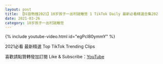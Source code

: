 ```yaml
---
layout: post
title: 【抖音熱搜2021】10岁孩子一出村就睡觉 1 TikTok Daily 最新必看精選合集2021 03 26
date: 2021-03-26
category: 10岁孩子一出村就睡觉
---
```


{% include youtube-video.html id="egPcl80ymmY" %}

2021必看 最新精選 Top TikTok Trending Clips

喜歡請點贊轉發加訂閱 Like & Subscribe：[YouTube](https://www.youtube.com/channel/UCAoR7VcanIPd04uEq_GIylA/videos)

